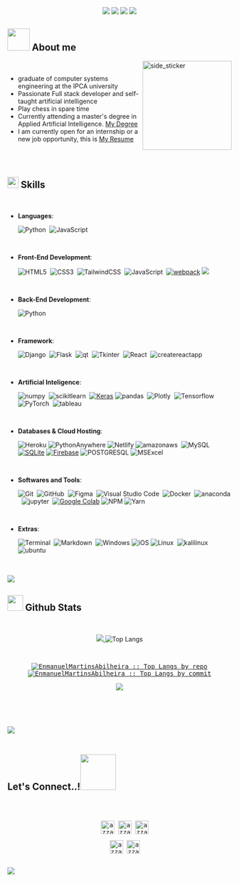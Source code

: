  <p align="center">
  <img src="https://img.shields.io/badge/Age-25-blue?style=for-the-badge" />
  <img src="https://img.shields.io/badge/Focus-Applied%20Artificial%20Intelligence-purple?style=for-the-badge" />
  <img src="https://img.shields.io/badge/Lives-Portugal-red?style=for-the-badge" />
  <img src="https://img.shields.io/badge/Languages-English%20%26%20Portugues%20%26%20Spanish-maroon?style=for-the-badge" />
</p>

## <picture><img src = "https://github.com/EnmanuelVzla/EnmanuelVzla/raw/main/assets/mdImages/about_me.gif" width = 50px></picture> **About me**


<img align="right" width=200px height=200px alt="side_sticker" src="https://media.giphy.com/media/TEnXkcsHrP4YedChhA/giphy.gif" />
<br>

- graduate of computer systems engineering at the IPCA university
- Passionate Full stack developer and self-taught artificial intelligence
- Play chess in spare time
- Currently attending a master's degree in Applied Artificial Intelligence. [My Degree](https://github.com/EnmanuelMartinsAbilheira/Masters_Degree_in_Applied_Artificial_Intelligence)
- I am currently open for an internship or a new job opportunity, this is [My Resume](https://github.com/EnmanuelMartinsAbilheira/EnmanuelMartinsAbilheira/raw/main/assets/csv/)


<br><br>

## <img src="https://media2.giphy.com/media/QssGEmpkyEOhBCb7e1/giphy.gif?cid=ecf05e47a0n3gi1bfqntqmob8g9aid1oyj2wr3ds3mg700bl&rid=giphy.gif" width ="25"><b> Skills</b>
<br>

<p align="center">

- **Languages**:
    

    ![Python](https://img.shields.io/badge/Python%20-%2314354C.svg?style=for-the-badge&logo=python&logoColor=white)&nbsp;
    ![JavaScript](https://img.shields.io/badge/JavaScript%20-%23F7DF1E.svg?style=for-the-badge&logo=javascript&logoColor=black)&nbsp;


<br>   
    
- **Front-End Development**:

   ![HTML5](https://img.shields.io/badge/HTML5%20-%23E34F26.svg?style=for-the-badge&logo=html5&logoColor=white)&nbsp;
   ![CSS3](https://img.shields.io/badge/CSS%20-%231572B6.svg?style=for-the-badge&logo=css3&logoColor=white)&nbsp;
   ![TailwindCSS](https://img.shields.io/badge/-Tailwind_CSS%20-38B2AC?style=for-the-badge&logo=tailwind-css&logoColor=white)&nbsp;
   ![JavaScript](https://img.shields.io/badge/JavaScript%20-%23F7DF1E.svg?style=for-the-badge&logo=javascript&logoColor=black)&nbsp;
  <a href="https://webpack.js.org" target="_blank"> <img src="https://img.shields.io/badge/webpack-8DD6F9.svg?style=for-the-badge&logo=webpack&logoColor=black" alt="webpack"/></a>
  <img src="https://img.shields.io/badge/json-5E5C5C?style=for-the-badge&logo=json&logoColor=white">

<br>

- **Back-End Development**:

   ![Python](https://img.shields.io/badge/Python%20-%2314354C.svg?style=for-the-badge&logo=python&logoColor=white)&nbsp;


<br>
    
- **Framework**:

   ![Django](https://img.shields.io/badge/django%20-092E20.svg?style=for-the-badge&logo=django&logoColor=white)&nbsp;
   ![Flask](https://img.shields.io/badge/flask%20-%23000000.svg?style=for-the-badge&logo=flask&logoColor=white)&nbsp;
   ![qt](https://img.shields.io/badge/QTPy%20-%41CD52.svg?style=for-the-badge&logo=qt&logoColor=white)&nbsp;
   ![Tkinter](https://img.shields.io/badge/Tkinter%20-%2314354C.svg?style=for-the-badge&logo=python&logoColor=white)&nbsp;
   ![React](https://img.shields.io/badge/-react%20-61DAFB?style=for-the-badge&logo=react&logoColor=black)&nbsp;
   ![createreactapp](https://img.shields.io/badge/-createreactapp%20-09D3AC?style=for-the-badge&logo=createreactapp&logoColor=black)&nbsp;


<br>

    
- **Artificial Inteligence**:

   ![numpy](https://img.shields.io/badge/numpy%20-013243.svg?style=for-the-badge&logo=numpy&logoColor=white)&nbsp;
   ![scikitlearn](https://img.shields.io/badge/-scikitlearn%20-F7931E.svg?style=for-the-badge&logo=scikitlearn&logoColor=white)&nbsp;
   <a href="https://keras.io/" target="_blank"><img alt="Keras" src="https://img.shields.io/badge/Keras-D00000?style=for-the-badge&logo=Keras&logoColor=white"/></a>
   ![pandas](https://img.shields.io/badge/-pandas%20-150458?style=for-the-badge&logo=pandas&logoColor=black)&nbsp;
   ![Plotly](https://img.shields.io/badge/-Plotly%20-3F4F75?style=for-the-badge&logo=Plotly&logoColor=black)&nbsp;
   ![Tensorflow](https://img.shields.io/badge/-Tensorflow%20-FF6F00?style=for-the-badge&logo=Tensorflow&logoColor=black)&nbsp;
   ![PyTorch](https://img.shields.io/badge/-PyTorch%20-EE4C2C?style=for-the-badge&logo=PyTorch&logoColor=black)&nbsp;
   ![tableau](https://img.shields.io/badge/-tableau%20-E97627?style=for-the-badge&logo=tableau&logoColor=black)&nbsp;


<br>

- **Databases & Cloud Hosting**:	

    ![Heroku](https://img.shields.io/badge/heroku-%23430098.svg?style=for-the-badge&logo=heroku&logoColor=white)
    ![PythonAnywhere](https://img.shields.io/badge/PythonAnywhere-%2314354C.svg?style=for-the-badge&logo=PythonAnywhere&logoColor=white)
    ![Netlify](https://img.shields.io/badge/netlify-%23000000.svg?style=for-the-badge&logo=netlify&logoColor=#00C7B7)
    ![amazonaws](https://img.shields.io/badge/amazonaws%20-%23F7DF1E.svg?style=for-the-badge&logo=amazonaws&logoColor=black)&nbsp;
    ![MySQL](https://img.shields.io/badge/mysql%20-%231572B6.svg?style=for-the-badge&logo=mysql&logoColor=black)&nbsp;
   <a href="https://www.sqlite.org/"><img alt="SQLite" src ="https://img.shields.io/badge/SQLite-07405E?style=for-the-badge&logo=sqlite&logoColor=white"/></a>
   <a href="https://firebase.google.com/"><img alt="Firebase" src ="https://img.shields.io/badge/firebase-ffca28?style=for-the-badge&logo=firebase&logoColor=black"></a>
  ![POSTGRESQL](https://img.shields.io/badge/PostgreSQL-316192?style=for-the-badge&logo=postgresql&logoColor=white) 
  ![MSExcel](https://img.shields.io/badge/Microsoft_Excel-217346?style=for-the-badge&logo=microsoft-excel&logoColor=white) 

    
<br>

- **Softwares and Tools**:

    ![Git](https://img.shields.io/badge/git-%23F05033.svg?style=for-the-badge&logo=git&logoColor=white)&nbsp;
    ![GitHub](https://img.shields.io/badge/github-%23121011.svg?style=for-the-badge&logo=github&logoColor=white)&nbsp;
    ![Figma](https://img.shields.io/badge/Figma-F24E1E?style=for-the-badge&logo=figma&logoColor=white)&nbsp;
    ![Visual Studio Code](https://img.shields.io/badge/Visual%20Studio%20Code-0078d7.svg?style=for-the-badge&logo=visual-studio-code&logoColor=white)&nbsp;
    ![Docker](https://img.shields.io/badge/Docker-2496ED.svg?style=for-the-badge&logo=Docker&logoColor=white)&nbsp;
    ![anaconda](https://img.shields.io/badge/anaconda-44A833.svg?style=for-the-badge&logo=anaconda&logoColor=white)&nbsp;
    ![jupyter](https://img.shields.io/badge/jupyter-F37626.svg?style=for-the-badge&logo=jupyter&logoColor=white)&nbsp;
    <a href="#"><img alt="Google Colab" src="https://img.shields.io/badge/Colab-F9AB00?style=for-the-badge&logo=googlecolab&color=525252"></a>
   ![NPM](https://img.shields.io/badge/NPM-%23000000.svg?style=for-the-badge&logo=npm&logoColor=white)
   ![Yarn](https://img.shields.io/badge/yarn-%232C8EBB.svg?style=for-the-badge&logo=yarn&logoColor=white)

<br>

- **Extras**:

    ![Terminal](https://img.shields.io/badge/Terminal-%23054020?style=for-the-badge&logo=gnu-bash&logoColor=white)&nbsp;
    ![Markdown](https://img.shields.io/badge/markdown-%23000000.svg?style=for-the-badge&logo=markdown&logoColor=white)&nbsp;
    ![Windows](https://img.shields.io/badge/Windows-0078D6?style=for-the-badge&logo=windows&logoColor=white)
    ![iOS](https://img.shields.io/badge/iOS-000000?style=for-the-badge&logo=ios&logoColor=white)
    ![Linux](https://img.shields.io/badge/Linux-FCC624?style=for-the-badge&logo=linux&logoColor=black)&nbsp;
    ![kalilinux](https://img.shields.io/badge/kalilinux-557C94?style=for-the-badge&logo=kalilinux&logoColor=black)&nbsp;
    ![ubuntu](https://img.shields.io/badge/ubuntu-E95420?style=for-the-badge&logo=ubuntu&logoColor=black)&nbsp;


</p>

<br>
<br>


<img src="https://user-images.githubusercontent.com/73097560/115834477-dbab4500-a447-11eb-908a-139a6edaec5c.gif">

<br>


## <img src="https://media.giphy.com/media/iY8CRBdQXODJSCERIr/giphy.gif" width="35"><b> Github Stats </b>
<br>

<div align="center">

<a href="https://github.com/EnmanuelMartinsAbilheira/"><img src="https://github-readme-stats.vercel.app/api?username=EnmanuelMartinsAbilheira&show_icons=true&theme=tokyonight">
</a>![Top Langs](https://github-readme-stats.vercel.app/api/top-langs/?username=EnmanuelMartinsAbilheira\&layout=compact&theme=tokyonight)

</div>
<br>
  <div>
  	<samp>
        <p align="center">
          <a href="https://github.com/EnmanuelMartinsAbilheira/">
          <img src="http://github-profile-summary-cards.vercel.app/api/cards/repos-per-language?username=EnmanuelMartinsAbilheira&show_icons=true&theme=tokyonight"
          alt="EnmanuelMartinsAbilheira :: Top Langs by repo" />
          <img src="https://github-profile-summary-cards.vercel.app/api/cards/most-commit-language?username=EnmanuelMartinsAbilheira&show_icons=true&theme=tokyonight&layout=compact&hide_border=true"
          alt="EnmanuelMartinsAbilheira :: Top Langs by commit" />
          </a>
        </p>
        <p align="center">
          <a href="https://github.com/EnmanuelMartinsAbilheira/">
          <img src="https://github-readme-streak-stats.herokuapp.com?user=EnmanuelMartinsAbilheira&theme=tokyonight&border_radius=11&card_width=508&ring=EBEBEB&fire=FF0000)](https://git.io/streak-stats" />
          </a>
       </p>
     <br>
     </samp>
  </div>    



<br>
<br>
<br>

<img src="https://user-images.githubusercontent.com/73097560/115834477-dbab4500-a447-11eb-908a-139a6edaec5c.gif">

<br>
<br>

## <b> Let's Connect..!</b><img src="https://github.com/EnmanuelVzla/EnmanuelVzla/raw/main/assets/mdImages/handshake.gif" width ="80">
<br>
<div align='left'>

<ul>
<div>
  <samp>
    <p align="center">
      <br/>
      <a href="https://www.linkedin.com/in/enmanuel-martins/" target="blank"><img align="center"
         src="https://img.shields.io/badge/linkedin-%231DA1F2.svg?style=for-the-badge&logo=linkedin&logoColor=white"
         alt="azzar" height="30"/></a>
      <a href="https://www.facebook.com/emmanuel.martins.790/" target="blank"><img align="center"
         src="https://img.shields.io/badge/facebook-4267B2.svg?style=for-the-badge&logo=facebook&logoColor=white"
         alt="azzar" height="30"/></a>
      <a href="mailto:eel2000martins@gmail.com" target="blank"><img align="center"
         src="https://img.shields.io/badge/gmail-EA4335.svg?style=for-the-badge&logo=gmail&logoColor=white"
         alt="azzar" height="30"/></a>
    </p>
  <p align="center">
      <a href="https://www.instagram.com/martinsenmanuel/" target="blank"><img align="center"
         src="https://img.shields.io/badge/instagram-%23E4405F.svg?style=for-the-badge&logo=Instagram&logoColor=white"
         alt="azzar" height="30"/></a>
      <a href="https://wa.me/+351937507333" target="blank"><img align="center"
         src="https://img.shields.io/badge/whatsapp-4B7F1.svg?style=for-the-badge&logo=whatsapp&logoColor=white"
         alt="azzar" height="30"/></a>
      <br>
    </p>
  </samp>
</div>
	
</ul>
</div>

<br>
<img src="https://user-images.githubusercontent.com/73097560/115834477-dbab4500-a447-11eb-908a-139a6edaec5c.gif">
<br>
<br>
<br>
